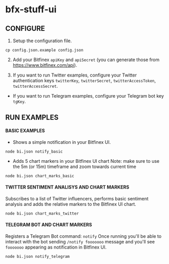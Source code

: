 # bfx-stuff-ui

## CONFIGURE

1. Setup the configuration file.

```
cp config.json.example config.json
```

2. Add your Bitfinex `apiKey` and `apiSecret` (you can generate those from https://www.bitfinex.com/api).

3. If you want to run Twitter examples, configure your Twitter authentication keys `twitterKey`, `twitterSecret`, `twitterAccessToken`, `twitterAccessSecret`.

* If you want to run Telegram examples, configure your Telegram bot key `tgKey`.


## RUN EXAMPLES

#### BASIC EXAMPLES

* Shows a simple notification in your Bitfinex UI.
```
node bi.json notify_basic
```

* Adds 5 chart markers in your Bitfinex UI chart
Note: make sure to use the 5m (or 15m) timeframe and zoom towards current time

```
node bi.json chart_marks_basic
```


#### TWITTER SENTIMENT ANALISYS AND CHART MARKERS

Subscribes to a list of Twitter influencers, performs basic sentiment analysis and adds the relative markers to the Bitfinex UI chart.
```
node bi.json chart_marks_twitter
```

#### TELEGRAM BOT AND CHART MARKERS 

Registers a Telegram Bot command: `notify`
Once running you'll be able to interact with the bot sending `/notify fooooooo` message and you'll see `fooooooo` appearing as notification in Bitfinex UI.

```
node bi.json notify_telegram
```

